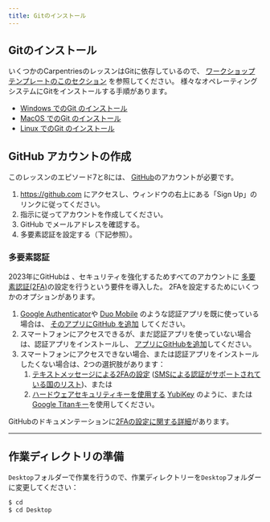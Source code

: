 ```yaml
---
title: Gitのインストール
---
```


## Gitのインストール

いくつかのCarpentriesのレッスンはGitに依存しているので、
[ワークショップテンプレートのこのセクション][workshop-setup] を参照してください。
様々なオペレーティングシステムにGitをインストールする手順があります。

- [Windows でのGit のインストール][workshop-setup]
- [MacOS でのGit のインストール][workshop-setup]
- [Linux でのGit のインストール][workshop-setup]

## GitHub アカウントの作成

このレッスンのエピソード7と8には、 [GitHub](https://github.com)のアカウントが必要です。

1. https://github.com にアクセスし、ウィンドウの右上にある「Sign Up」のリンクに従ってください。
2. 指示に従ってアカウントを作成してください。
3. GitHub でメールアドレスを確認する。
4. 多要素認証を設定する（下記参照）。

### 多要素認証

2023年にGitHubは 、セキュリティを強化するためすべてのアカウントに [多要素認証(2FA)](https://docs.github.com/ja/authentication/securing-your-account-with-two-factor-authentication-2fa/about-two-factor-authentication)の設定を行うという要件を導入した。
2FAを設定するためにいくつかのオプションがあります。

1. [Google Authenticator](https://support.google.com/accounts/answer/1066447?hl=en\&co=GENIE.Platform%3DiOS\&oco=0)や [Duo Mobile](https://duo.com/ja-jp) のような認証アプリを既に使っている場合は、 [そのアプリにGitHub を追加](https://docs.github.com/ja/authentication/securing-your-account-with-two-factor-authentication-2fa/about-two-factor-authentication) してください。
2. スマートフォンにアクセスできるが、まだ認証アプリを使っていない場合は、認証アプリをインストールし、 [アプリにGitHubを追加](https://docs.github.com/ja/authentication/securing-your-account-with-two-factor-authentication-2fa/configuring-two-factor-authentication)してください。
3. スマートフォンにアクセスできない場合、または認証アプリをインストールしたくない場合は、2つの選択肢があります：
   1. [テキストメッセージによる2FAの設定](https://docs.github.com/ja/authentication/securing-your-account-with-two-factor-authentication-2fa/configuring-two-factor-authentication)
      ([SMSによる認証がサポートされている国のリスト](https://docs.github.com/ja/authentication/securing-your-account-with-two-factor-authentication-2fa/countries-where-sms-authentication-is-supported))、または
   2. [ハードウェアセキュリティキーを使用する](https://docs.github.com/ja/authentication/securing-your-account-with-two-factor-authentication-2fa/configuring-two-factor-authentication)
      [YubiKey](https://www.yubico.com/?lang=ja)
      のように、または[Google Titanキー](https://store.google.com/jp/product/titan_security_key?hl=ja)を使用してください。

GitHubのドキュメンテーションに[2FAの設定に関する詳細](https://docs.github.com/ja/authentication/securing-your-account-with-two-factor-authentication-2fa/configuring-two-factor-authentication)があります。

----------------

## 作業ディレクトリの準備

`Desktop`フォルダーで作業を行うので、作業ディレクトリーを`Desktop`フォルダーに変更してください：

```bash
$ cd
$ cd Desktop
```

[workshop-setup]: https://carpentries.github.io/workshop-template/install_instructions/#git
